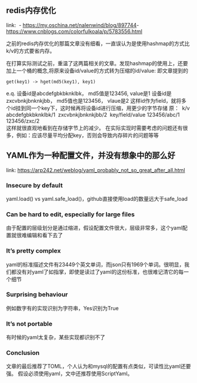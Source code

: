 ## redis内存优化

link: 
​      - https://my.oschina.net/nalenwind/blog/897744
​      - https://www.cnblogs.com/colorfulkoala/p/5783556.html

之前的redis内存优化的那篇文章没有细看，一直误认为是使用hashmap的方式比k/v的方式要省内存。

在打算实际测试之前，重温了这两篇相关的文章。发现hashmap的使用上，还要加上一个桶的概念,将原来设备id/value的方式转为压缩的id/value: 即文章提到的

```
get(key1) -> hget(md5(key1), key1)
```

e.q.
设备id是abcdefgbkbknklbk， md5值是123456, value是1
设备id是zxcvbnkjbnknkjbb， md5值也是123456， vlaue是2
这样id作为field，就将多个id挂到同一个key下，这时候再将设备id进行压缩，用更少的字节存储
原：
​    k/v abcdefgbkbknklbk/1
​        zxcvbnkjbnknkjbb/2
​    key/field/value 123456/abc/1
​                    123456/zxc/2
​                
这样就很直观地看到在存储字节上的减少。
在实际实现时需要考虑的问题还有很多，例如：应该尽量平均分配key，否则会导致内存碎片的问题等等

## YAML作为一种配置文件，并没有想象中的那么好

link: https://arp242.net/weblog/yaml_probably_not_so_great_after_all.html

### Insecure by default
yaml.load() vs yaml.safe_load()，github直接使用load的数量远大于safe_load

### Can be hard to edit, especially for large files
由于配置的层级划分是通过缩进，假设配置文件很大，层级非常多，这个yaml配置就很难编辑和看下去了

### It’s pretty complex
yaml的标准描述文件有23449个英文单词，而json只有1969个单词。很明显，我们都没有对yaml了如指掌，即使是读过了yaml的这份标准，也很难记清它的每一个细节

### Surprising behaviour
例如数字有的实现识别为字符串，Yes识别为True

### It’s not portable
有时候的yaml太复杂，某些实现都识别不了

### Conclusion
文章的最后推荐了TOML，个人认为和mysql的配置有点类似，可读性比yaml还要强。
假设必须使用yaml，文中还推荐使用ScriptYaml。



